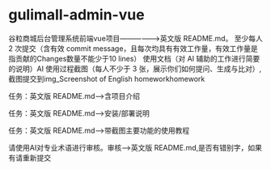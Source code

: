 # gulimall-admin-vue
谷粒商城后台管理系统前端vue项目——————>英文版 README.md。
至少每人 2 次提交（含有效 commit message，且每次均具有有效工作量，有效工作量是指贡献的Changes数量不能少于10 lines）
使用文档（对 AI 辅助的工作进行简要的说明）AI 使用过程截图（每人不少于 3 张，展示你们如何提问、生成与比对）,截图提交到img_Screenshot of English homeworkhomework

<!-- by 潘燕艳 -->
任务：英文版 README.md——>含项目介绍


<!-- by 杨露莎 -->
任务：英文版 README.md——>安装/部署说明


<!-- by 陈思思 -->
任务：英文版 README.md——>带截图主要功能的使用教程


<!-- by 覃卫婷 -->
请使用AI对专业术语进行审核。审核——>英文版 README.md,是否有错别字，如果有请重新提交